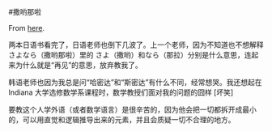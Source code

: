 #撒哟那啦

From [here](https://yinwang1.substack.com/p/sayonara).

两本日语书看完了，日语老师也倒下几波了。上一个老师，因为不知道也不想解释 さよなら（撒哟那啦）里的 さよ（撒哟）和なら（那拉）分别是什么意思，连起来为什么就是“再见”的意思，放弃教我了。

韩语老师也因为我总是问“哈密达”和“斯密达”有什么不同，经常想哭。我还想起在 Indiana 大学选修数学系课程时，数学教授们面对我的问题的囧样 [坏笑]

要教这个人学外语（或者数学语言）是很辛苦的，因为他会把一切都拆开成最小的，可以用直觉和逻辑推导出来的元素，并且会质疑一切不合理的地方。
